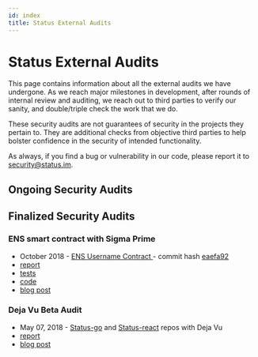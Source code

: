 ```yaml
---
id: index
title: Status External Audits
---
```


# Status External Audits

This page contains information about all the external audits we have undergone.  As we reach major milestones in development, after rounds of internal review and auditing, we reach out to third parties to verify our sanity, and double/triple check the work that we do.  

These security audits are not guarantees of security in the projects they pertain to. They are additional checks from objective third parties to help bolster confidence in the security of intended functionality.

As always, if you find a bug or vulnerability in our code, please report it to [security@status.im](mailto:security@status.im).

## Ongoing Security Audits



## Finalized Security Audits

### ENS smart contract with Sigma Prime
- October 2018 - [ENS Username Contract ](https://github.com/status-im/ens-usernames/blob/master/contracts/registry/UsernameRegistrar.sol) - commit hash [eaefa92](https://github.com/status-im/ens-usernames/commit/eaefa92a258c784f1df4066e057e8170bcb6ef95#diff-dbff1e6b987cbb9a6b87ea8180c41e72)
- [report](https://drive.google.com/open?id=1BqiPGBjILgbIlmMXAO8AombxW_jsQtfC)
- [tests](https://drive.google.com/open?id=12ACYXvPn8WUyRg9WCooUTO3vvJVuo7lL)
- [code](https://drive.google.com/open?id=16LbYo4PYv3CY8XZ57kBsB3TxPzGkrb8j)
- [blog post](https://blog.sigmaprime.io/status-ens-review.html)

### Deja Vu Beta Audit
- May 07, 2018 - [Status-go](https://github.com/status-im/status-go) and [Status-react](https://github.com/status-im/status-react) repos with Deja Vu 
- [report](https://drive.google.com/file/d/1wB5pGPaNsQwq2udV7NmHkLuW-2JCMbnV/view) 
- [blog post](https://blog.status.im/status-deja-vu-security-audit-final-report-5b6eda5a683a)